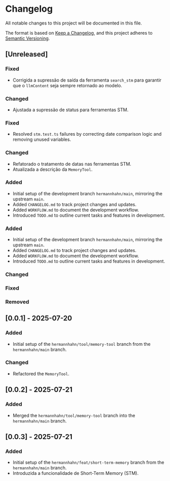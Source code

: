 # Changelog

All notable changes to this project will be documented in this file.

The format is based on [Keep a Changelog](https://keepachangelog.com/en/1.0.0/),
and this project adheres to [Semantic Versioning](https://semver.org/spec/v2.0.0.html).

## [Unreleased]

### Fixed

- Corrigida a supressão de saída da ferramenta `search_stm` para garantir que o `llmContent` seja sempre retornado ao modelo.

### Changed

- Ajustada a supressão de status para ferramentas STM.

### Fixed

- Resolved `stm.test.ts` failures by correcting date comparison logic and removing unused variables.

### Changed

- Refatorado o tratamento de datas nas ferramentas STM.
- Atualizada a descrição da `MemoryTool`.

### Added

- Initial setup of the development branch `hermannhahn/main`, mirroring the upstream `main`.
- Added `CHANGELOG.md` to track project changes and updates.
- Added `WORKFLOW.md` to document the development workflow.
- Introduced `TODO.md` to outline current tasks and features in development.

### Added

- Initial setup of the development branch `hermannhahn/main`, mirroring the upstream `main`.
- Added `CHANGELOG.md` to track project changes and updates.
- Added `WORKFLOW.md` to document the development workflow.
- Introduced `TODO.md` to outline current tasks and features in development.

### Changed

### Fixed

### Removed

## [0.0.1] - 2025-07-20

### Added

- Initial setup of the `hermannhahn/tool/memory-tool` branch from the `hermannhahn/main` branch.

### Changed

- Refactored the `MemoryTool`.

## [0.0.2] - 2025-07-21

### Added

- Merged the `hermannhahn/tool/memory-tool` branch into the `hermannhahn/main` branch.

## [0.0.3] - 2025-07-21

### Added

- Initial setup of the `hermannhahn/feat/short-term-memory` branch from the `hermannhahn/main` branch.
- Introduzida a funcionalidade de Short-Term Memory (STM).
